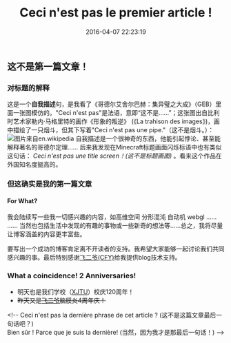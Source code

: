 ﻿---
title: Ceci n'est pas le premier article ! 
date: 2016-04-07 22:23:19
tags: 
- 自我描述
- 杂记
---
## 这不是第一篇文章！
### 对标题的解释
这是一个**自我描述**句，是我看了《哥德尔艾舍尔巴赫：集异璧之大成》（GEB）里面一张图模仿的。"Ceci n'est pas"是法语，意即“这不是……”；这张图出自比利时艺术家勒内·马格里特的画作《形象的叛逆》 (《La trahison des images》)，画中描绘了一只烟斗，但其下写着"Ceci n'est pas une pipe."（这不是烟斗。）：![图片来自en.wikipedia](https://upload.wikimedia.org/wikipedia/en/b/b9/MagrittePipe.jpg)
自我描述是一个很神奇的东西，他能引起悖论、甚至能解释著名的哥德尔定理……
后来我发现在Minecraft标题画面闪烁标语中也有类似这句话： *Ceci n'est pas une title screen！(这不是标题画面)* 。看来这个作品在外国知名度挺高的。

### 但这确实是我的第一篇文章
  #### For What?
<!--more-->
我会陆续写一些我一切感兴趣的内容，如高维空间 分形混沌 自动机 webgl ......
......
当然也包括生活中发现的有趣的事物或一些新奇的想法等……总之，我将尽量让博客涵盖的内容更丰富些。

要写出一个成功的博客肯定离不开读者的支持。我希望大家能够一起讨论我们共同感兴趣的事。最后特别感谢[飞二爷(CFY)](https://hadroncfy.com/)给我提供blog技术支持。
### What a coincidence! 2 Anniversaries!
- 明天也是我们学校（[XJTU](http://www.xjtu.edu.cn/)）校庆120周年！
- ~~昨天又是[飞二爷](https://hadroncfy.com/)脑膜炎4周年庆！~~


<p class="likecode">&lt;!--
Ceci n'est pas la dernière phrase de cet article ? (这不是这篇文章最后一句话吧？)
<br/>Bien sûr ! Parce que je suis la dernière! (当然，因为我才是那最后一句话！)
--></p>